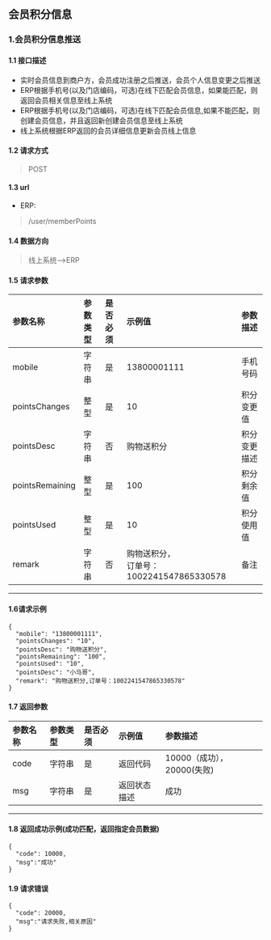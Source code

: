## 会员积分信息
### 1.会员积分信息推送
#### 1.1 接口描述
* 实时会员信息到商户方，会员成功注册之后推送，会员个人信息变更之后推送
* ERP根据手机号(以及门店编码，可选)在线下匹配会员信息，如果能匹配，则返回会员相关信息至线上系统
* ERP根据手机号(以及门店编码，可选)在线下匹配会员信息,如果不能匹配，则创建会员信息，并且返回新创建会员信息至线上系统
* 线上系统根据ERP返回的会员详细信息更新会员线上信息
#### 1.2 请求方式
> POST
#### 1.3 url
* ERP:
> /user/memberPoints
#### 1.4 数据方向
> 线上系统-->ERP
#### 1.5 请求参数
| 参数名称 | 参数类型 | 是否必须 | 示例值 | 参数描述  |
| :---         |     :---      |     :--- | :--- | :--- |
| mobile   | 字符串     | 是    | 13800001111    | 手机号码 |
| pointsChanges   | 整型     | 是    | 10    | 积分变更值 |
| pointsDesc   | 字符串     | 否    | 购物送积分    | 积分变更描述 |
| pointsRemaining   | 整型     | 是    | 100    | 积分剩余值 |
| pointsUsed   | 整型     | 是    | 10    | 积分使用值 |
| remark   | 字符串     | 否    | 购物送积分，<br>订单号：1002241547865330578    | 备注 |
--------------------- 
#### 1.6请求示例
```
{
  "mobile": "13800001111",
  "pointsChanges": "10",
  "pointsDesc": "购物送积分",
  "pointsRemaining": "100",
  "pointsUsed": "10",
  "pointsDesc": "小马哥",
  "remark": "购物送积分,订单号：1002241547865330578"
}
```
#### 1.7 返回参数
| 参数名称 | 参数类型 | 是否必须 | 示例值 | 参数描述  |
| :---         |     :---      |     :--- | :--- | :--- |
| code   | 字符串     | 是    | 返回代码    | 10000（成功），20000(失败) |
| msg   | 字符串     | 是    | 返回状态描述    | 成功 |
--------------------- 
#### 1.8 返回成功示例(成功匹配，返回指定会员数据)
```
{
  "code": 10000,
  "msg":"成功"
}
```
#### 1.9 请求错误
```
{
  "code": 20000,
  "msg":"请求失败,相关原因"
}
```
